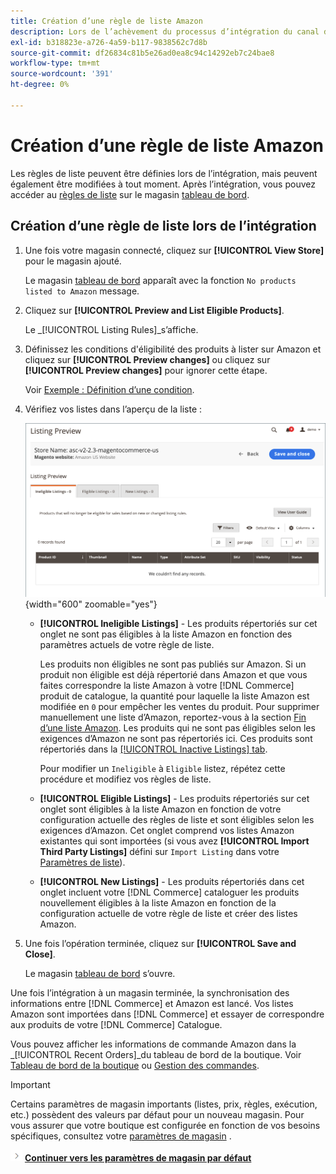```yaml
---
title: Création d’une règle de liste Amazon
description: Lors de l’achèvement du processus d’intégration du canal de vente Amazon, créez les règles de liste initiales pour générer des listes Amazon pour vos [!DNL Commerce] produits.
exl-id: b318823e-a726-4a59-b117-9838562c7d8b
source-git-commit: df26834c81b5e26ad0ea8c94c14292eb7c24bae8
workflow-type: tm+mt
source-wordcount: '391'
ht-degree: 0%

---
```


# Création d’une règle de liste Amazon

Les règles de liste peuvent être définies lors de l’intégration, mais peuvent également être modifiées à tout moment. Après l’intégration, vous pouvez accéder au [règles de liste](./listing-rules.md) sur le magasin [tableau de bord](./amazon-store-dashboard.md).

## Création d’une règle de liste lors de l’intégration

1. Une fois votre magasin connecté, cliquez sur **[!UICONTROL View Store]** pour le magasin ajouté.

   Le magasin [tableau de bord](./amazon-store-dashboard.md) apparaît avec la fonction `No products listed to Amazon` message.

1. Cliquez sur **[!UICONTROL Preview and List Eligible Products]**.

   Le _[!UICONTROL Listing Rules]_s’affiche.

1. Définissez les conditions d&#39;éligibilité des produits à lister sur Amazon et cliquez sur **[!UICONTROL Preview changes]** ou cliquez sur **[!UICONTROL Preview changes]** pour ignorer cette étape.

   Voir [Exemple : Définition d’une condition](./ob-define-condition-example.md).

1. Vérifiez vos listes dans l’aperçu de la liste :

   ![Aperçu de la liste](assets/amazon-ob-listing-preview.png){width="600" zoomable="yes"}

   - **[!UICONTROL Ineligible Listings]** - Les produits répertoriés sur cet onglet ne sont pas éligibles à la liste Amazon en fonction des paramètres actuels de votre règle de liste.

      Les produits non éligibles ne sont pas publiés sur Amazon. Si un produit non éligible est déjà répertorié dans Amazon et que vous faites correspondre la liste Amazon à votre [!DNL Commerce] produit de catalogue, la quantité pour laquelle la liste Amazon est modifiée en `0` pour empêcher les ventes du produit. Pour supprimer manuellement une liste d’Amazon, reportez-vous à la section [Fin d’une liste Amazon](./end-listings-manually.md). Les produits qui ne sont pas éligibles selon les exigences d’Amazon ne sont pas répertoriés ici. Ces produits sont répertoriés dans la [[!UICONTROL Inactive Listings] tab](./inactive-listings.md).

      Pour modifier un `Ineligible` à `Eligible` listez, répétez cette procédure et modifiez vos règles de liste.

   - **[!UICONTROL Eligible Listings]** - Les produits répertoriés sur cet onglet sont éligibles à la liste Amazon en fonction de votre configuration actuelle des règles de liste et sont éligibles selon les exigences d’Amazon. Cet onglet comprend vos listes Amazon existantes qui sont importées (si vous avez **[!UICONTROL Import Third Party Listings]** défini sur `Import Listing` dans votre [Paramètres de liste](./listing-settings.md)).

   - **[!UICONTROL New Listings]** - Les produits répertoriés dans cet onglet incluent votre [!DNL Commerce] cataloguer les produits nouvellement éligibles à la liste Amazon en fonction de la configuration actuelle de votre règle de liste et créer des listes Amazon.

1. Une fois l’opération terminée, cliquez sur **[!UICONTROL Save and Close]**.

   Le magasin [tableau de bord](./amazon-store-dashboard.md) s’ouvre.

Une fois l’intégration à un magasin terminée, la synchronisation des informations entre [!DNL Commerce] et Amazon est lancé. Vos listes Amazon sont importées dans [!DNL Commerce] et essayer de correspondre aux produits de votre [!DNL Commerce] Catalogue.

Vous pouvez afficher les informations de commande Amazon dans la _[!UICONTROL Recent Orders]_du tableau de bord de la boutique. Voir [Tableau de bord de la boutique](./amazon-store-dashboard.md) ou [Gestion des commandes](./managing-orders.md).

>[!IMPORTANT]
>
>Certains paramètres de magasin importants (listes, prix, règles, exécution, etc.) possèdent des valeurs par défaut pour un nouveau magasin. Pour vous assurer que votre boutique est configurée en fonction de vos besoins spécifiques, consultez votre [paramètres de magasin](./default-store-settings.md) .

![Icône Suivant](assets/btn-next.png) [**Continuer vers les paramètres de magasin par défaut**](./default-store-settings.md)
